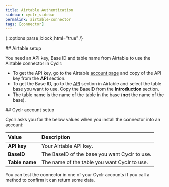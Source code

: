 ```yaml
---
title: Airtable Authentication
sidebar: cyclr_sidebar
permalink: airtable-connector
tags: [connector]
---
```

{::options parse_block_html="true" /}
<section class="card">
## Airtable setup

You need an API key, Base ID and table name from Airtable to use the Airtable connector in Cyclr:

*  To get the API key, go to the Airtable [account page](https://airtable.com/account) and copy of the API key from the **API** section.
*  To get the Base ID, go to the [API](https://airtable.com/api) section in Airtable and select the table base you want to use. Copy the BaseID from the **Introduction** section.
*  The table name is the name of the table in the base (**not** the name of the base).


</section>
<section class="card">
## Cyclr account setup

Cyclr asks you for the below values when you install the <connector name> connector into an account:

| Value              | Description                                   |
| :----------------- | :------------------------------------------   |
| **API key**        | Your Airtable API key.                        |
| **BaseID**         | The BaseID of the base you want Cyclr to use. |
| **Table name**     | The name of the table you want Cyclr to use.  |

You can test the connector in one of your Cyclr accounts if you call a method to confirm it can return some data.


</section>
